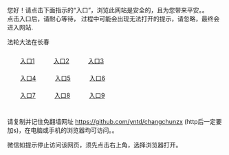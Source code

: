 您好！请点击下面指示的“入口”，浏览此网站是安全的，且为您带来平安。。 <br/>
点击入口后，请耐心等待， 过程中可能会出现无法打开的提示，请忽略，最终会进入网站. </br>

法轮大法在长春<br/>
<div style="padding:10px"><a style="margin:20px" target="_blank" href="https://dy3qo0a4lbrbk.cloudfront.net/2Qpsp?jkqwxps" id="ccLink1" rel="nofollow">入口1</a> <a target="_blank" style="margin:20px" href="https://d2ljd04q6ayi5u.cloudfront.net/2Qpsp?dxspvhc" id="ccLink2" rel="nofollow">入口2</a> <a style="margin:20px" target="_blank" href="https://d3v2zfodyn37ql.cloudfront.net/2Qpsp?mscei" id="ccLink3" rel="nofollow">入口3</a></div>

<div style="padding:10px" ><a style="margin:20px" target="_blank" href="https://dy3qo0a4lbrbk.cloudfront.net/2Qpsp?jkqwxps" id="ccLink4" rel="nofollow">入口4</a> <a style="margin:20px" href="https://d2ljd04q6ayi5u.cloudfront.net/2Qpsp?dxspvhc" target="_blank" id="ccLink5" rel="nofollow">入口5</a> <a style="margin:20px" href="https://d3v2zfodyn37ql.cloudfront.net/2Qpsp?mscei" target="_blank" id="ccLink6" rel="nofollow">入口6</a></div>

<div style="padding:10px"><a style="margin:20px" target="_blank" href="https://dy3qo0a4lbrbk.cloudfront.net/2Qpsp?jkqwxps" id="ccLink7" rel="nofollow">入口7</a> <a style="margin:20px" href="https://d2ljd04q6ayi5u.cloudfront.net/2Qpsp?dxspvhc" target="_blank" id="ccLink8" rel="nofollow">入口8</a> <a style="margin:20px" target="_blank" href="https://d3v2zfodyn37ql.cloudfront.net/2Qpsp?mscei" id="ccLink9" rel="nofollow">入口9</a></div>

<br/>



请复制并记住免翻墙网址 https://github.com/yntd/changchunzx (http后一定要加s)，在电脑或手机的浏览器均可访问。。<br/>

微信如提示停止访问该网页，须先点击右上角，选择浏览器打开。
